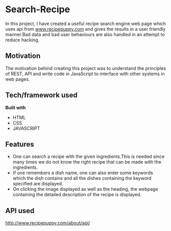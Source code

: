 # Search-Recipe

In this project, I have created a useful recipe search engine web page which uses api from www.recipepuppy.com and gives the results in a user friendly manner.Bad data and bad user behaviours are also handled in an attempt to reduce hacking.

## Motivation
The motivation behind creating this project was to understand the principles of REST, API and write code in JavaScript to interface with other systems in web pages.

## Tech/framework used
<b>Built with</b>
- HTML
- CSS
- JAVASCRIPT

## Features
- One can search a recipe with the given ingredients.This is needed since many times we do not know the right recipe that can be made with the ingredients.
- If one remembers a dish name, one can also enter some keywords which the dish contains and all the dishes containing the keyword specified are displayed.
- On clicking the image displayed as well as the heading, the webpage containing the detailed description of the recipe is displayed.

## API used
http://www.recipepuppy.com/about/api/
